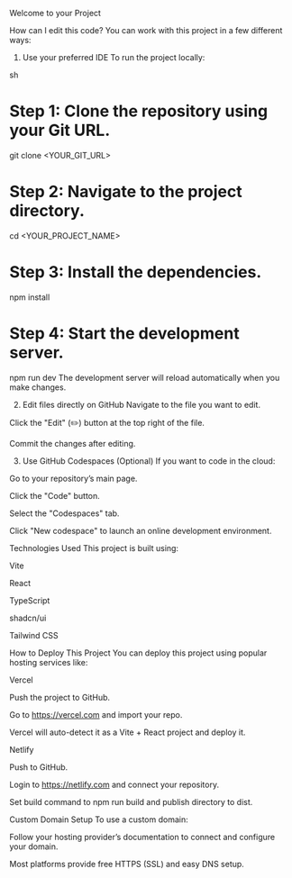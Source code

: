 Welcome to your Project

How can I edit this code?
You can work with this project in a few different ways:

1. Use your preferred IDE
To run the project locally:

sh

# Step 1: Clone the repository using your Git URL.
git clone <YOUR_GIT_URL>

# Step 2: Navigate to the project directory.
cd <YOUR_PROJECT_NAME>

# Step 3: Install the dependencies.
npm install

# Step 4: Start the development server.
npm run dev
The development server will reload automatically when you make changes.

2. Edit files directly on GitHub
Navigate to the file you want to edit.

Click the "Edit" (✏️) button at the top right of the file.

Commit the changes after editing.

3. Use GitHub Codespaces (Optional)
If you want to code in the cloud:

Go to your repository’s main page.

Click the "Code" button.

Select the "Codespaces" tab.

Click "New codespace" to launch an online development environment.

Technologies Used
This project is built using:

Vite

React

TypeScript

shadcn/ui

Tailwind CSS

How to Deploy This Project
You can deploy this project using popular hosting services like:

Vercel

Push the project to GitHub.

Go to https://vercel.com and import your repo.

Vercel will auto-detect it as a Vite + React project and deploy it.

Netlify

Push to GitHub.

Login to https://netlify.com and connect your repository.

Set build command to npm run build and publish directory to dist.

Custom Domain Setup
To use a custom domain:

Follow your hosting provider’s documentation to connect and configure your domain.

Most platforms provide free HTTPS (SSL) and easy DNS setup.
